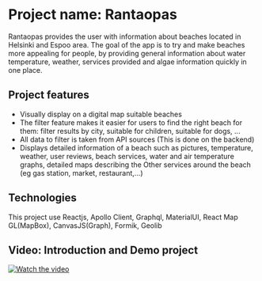 # Project name: Rantaopas
Rantaopas provides the user with information about beaches located in Helsinki and Espoo area.
The goal of the app is to try and make beaches more appealing for people, by providing general information about water temperature, weather, services provided and algae information quickly in one place.


## Project features
- Visually display on a digital map suitable beaches
- The filter feature makes it easier for users to find the right beach for them: filter results by city, suitable for children, suitable for dogs, ...
- All data to filter is taken from API sources (This is done on the backend)
- Displays detailed information of a beach such as pictures, temperature, weather, user reviews, beach services, water and air temperature graphs, detailed maps describing the Other services around the beach (eg gas station, market, restaurant,...)

## Technologies
This project use Reactjs, Apollo Client, Graphql, MaterialUI, React Map GL(MapBox), CanvasJS(Graph), Formik, Geolib

## Video: Introduction and Demo project
[![Watch the video](https://i9.ytimg.com/vi/DNprvgNIFZk/mq1.jpg?sqp=CKjxuYsG&rs=AOn4CLCe12O0x_0B6ZbDl7KCeEkqa0FEOQ)](https://youtu.be/DNprvgNIFZk)


